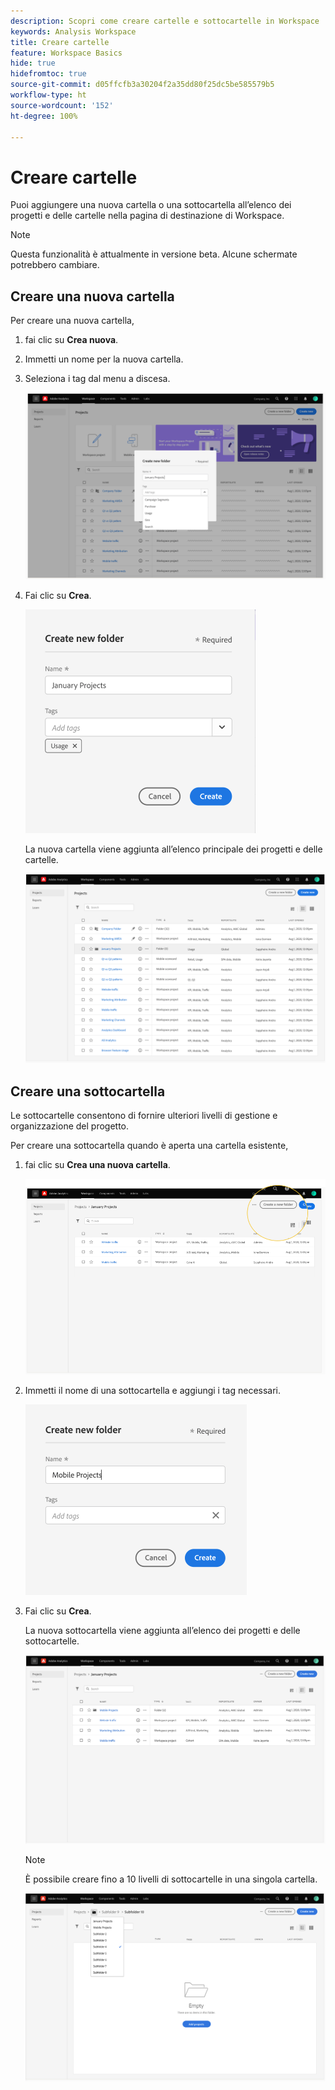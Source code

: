 ```yaml
---
description: Scopri come creare cartelle e sottocartelle in Workspace
keywords: Analysis Workspace
title: Creare cartelle
feature: Workspace Basics
hide: true
hidefromtoc: true
source-git-commit: d05ffcfb3a30204f2a35dd80f25dc5be585579b5
workflow-type: ht
source-wordcount: '152'
ht-degree: 100%

---
```



# Creare cartelle

Puoi aggiungere una nuova cartella o una sottocartella all’elenco dei progetti e delle cartelle nella pagina di destinazione di Workspace.

>[!NOTE]
>
>Questa funzionalità è attualmente in versione beta. Alcune schermate potrebbero cambiare.

## Creare una nuova cartella

Per creare una nuova cartella,

1. fai clic su **Crea nuova**.

1. Immetti un nome per la nuova cartella.

1. Seleziona i tag dal menu a discesa.

   ![](/help/analyze/analysis-workspace/build-workspace-project/assets/select-tags.png)

1. Fai clic su **Crea**.

   ![](/help/analyze/analysis-workspace/build-workspace-project/assets/create.png)

   La nuova cartella viene aggiunta all’elenco principale dei progetti e delle cartelle.

   ![](/help/analyze/analysis-workspace/build-workspace-project/assets/create-new-listed.png)

## Creare una sottocartella

Le sottocartelle consentono di fornire ulteriori livelli di gestione e organizzazione del progetto.

Per creare una sottocartella quando è aperta una cartella esistente,

1. fai clic su **Crea una nuova cartella**.

   ![](/help/analyze/analysis-workspace/build-workspace-project/assets/create-subfolder2.png)

1. Immetti il nome di una sottocartella e aggiungi i tag necessari.

   ![](/help/analyze/analysis-workspace/build-workspace-project/assets/create-subfolder-name.png)

1. Fai clic su **Crea**.

   La nuova sottocartella viene aggiunta all’elenco dei progetti e delle sottocartelle.

   ![](/help/analyze/analysis-workspace/build-workspace-project/assets/create-subfolder-added.png)

   >[!NOTE]
   >
   >È possibile creare fino a 10 livelli di sottocartelle in una singola cartella.

   ![](/help/analyze/analysis-workspace/build-workspace-project/assets/create-subfolder-limit.png)
